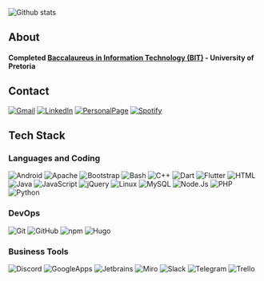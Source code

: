 ![Github stats](https://github-readme-stats.vercel.app/api?username=bitBadger8&theme=bear&show_icons=true&count_private=true)
<!-- img src="https://github.com/bitBadger8/bitBadger8.github.io/blob/main/assets/assets/images/mini-me-wave-cropped.gif?raw=true" alt="mini-me" height="210"/> -->

<!-- <img src="https://media.giphy.com/media/U44oEFAkQevhcFfc2v/giphy.gif" alt="can" height="180"/> -->



## About

#### Completed <a href="https://www.up.ac.za/school-of-information-technology/article/34748/bit" target="_blank">Baccalaureus in Information Technology (BIT)</a> - University of Pretoria

## Contact

<p><a href="mailto:kevindupreez8@gmail.com?subject=Connection from Github Profile" target="_blank"><img alt="Gmail" src="https://img.shields.io/badge/Email-%2312100E.svg?&style=for-the-badge&logo=Gmail" /></a> <a href="https://www.linkedin.com/in/kevindupreez8" target="_blank"><img alt="LinkedIn" src="https://img.shields.io/badge/linkedin-%2312100E.svg?&style=for-the-badge&logo=linkedin" /></a> <a href="https://bitbadger8.github.io/" target="_blank"><img alt="PersonalPage" src="https://img.shields.io/badge/Personal Page-%2312100E.svg?&style=for-the-badge&logo=linux&logoColor=cyan" /></a>
</a> <a href="https://open.spotify.com/user/abdq6yczjd00edwngk0a91d6y?si=49e0d0c3eb2641a9" target="_blank"><img alt="Spotify" src="https://img.shields.io/badge/Spotify-%2312100E.svg?&style=for-the-badge&logo=spotify" /></a>
</p>




## Tech Stack

### Languages and Coding

<p>
<img alt="Android" src="https://img.shields.io/badge/Android-%2312100E.svg?&style=for-the-badge&logo=Android" /> <img alt="Apache" src="https://img.shields.io/badge/Apache-%2312100E.svg?&style=for-the-badge&logo=Apache" /> <img alt="Bootstrap" src="https://img.shields.io/badge/Bootstrap-%2312100E.svg?&style=for-the-badge&logo=Bootstrap" /> <img alt="Bash" src="https://img.shields.io/badge/Bash-%2312100E.svg?&style=for-the-badge&logo=GNUBash" /> <img alt="C++" src="https://img.shields.io/badge/C++-%2312100E.svg?&style=for-the-badge&logo=Cplusplus" /> <img alt="Dart" src="https://img.shields.io/badge/Dart-%2312100E.svg?&style=for-the-badge&logo=Dart" /> <img alt="Flutter" src="https://img.shields.io/badge/Flutter-%2312100E.svg?&style=for-the-badge&logo=flutter" /> <img alt="HTML" src="https://img.shields.io/badge/HTML-%2312100E.svg?&style=for-the-badge&logo=HTML5" /> <img alt="Java" src="https://img.shields.io/badge/Java-%2312100E.svg?&style=for-the-badge&logo=Java" /> <img alt="JavaScript" src="https://img.shields.io/badge/JavaScript-%2312100E.svg?&style=for-the-badge&logo=JavaScript" /> 
<img alt="jQuery" src="https://img.shields.io/badge/jQuery-%2312100E.svg?&style=for-the-badge&logo=jQuery" /> 
<img alt="Linux" src="https://img.shields.io/badge/Linux-%2312100E.svg?&style=for-the-badge&logo=Linux" /> 
<img alt="MySQL" src="https://img.shields.io/badge/MySQL-%2312100E.svg?&style=for-the-badge&logo=MySQL" /> 
<img alt="Node.Js" src="https://img.shields.io/badge/Node.Js-%2312100E.svg?&style=for-the-badge&logo=node.js" /> 
<img alt="PHP" src="https://img.shields.io/badge/PHP-%2312100E.svg?&style=for-the-badge&logo=PHP" /> 
<img alt="Python" src="https://img.shields.io/badge/Python-%2312100E.svg?&style=for-the-badge&logo=Python" /></p>

### DevOps

<p>
<img alt="Git" src= "https://img.shields.io/badge/Git-%2312100E.svg?&style=for-the-badge&logo=Git" /> <img alt="GitHub" src= "https://img.shields.io/badge/GitHub-%2312100E.svg?&style=for-the-badge&logo=GitHub" /> <img alt="npm" src= "https://img.shields.io/badge/npm-%2312100E.svg?&style=for-the-badge&logo=npm" /> <img alt="Hugo" src= "https://img.shields.io/badge/Hugo-%2312100E.svg?&style=for-the-badge&logo=Hugo" /></p>

### Business Tools

<p>
<img alt="Discord" src = "https://img.shields.io/badge/Discord-%2312100E.svg?&style=for-the-badge&logo=Discord" /> <img alt="GoogleApps" src = "https://img.shields.io/badge/GoogleApps-%2312100E.svg?&style=for-the-badge&logo=Google" /> <img alt="Jetbrains" src = "https://img.shields.io/badge/Jetbrains-%2312100E.svg?&style=for-the-badge&logo=Jetbrains" /> <img alt="Miro" src = "https://img.shields.io/badge/Miro-%2312100E.svg?&style=for-the-badge&logo=Miro" /> <img alt="Slack" src = "https://img.shields.io/badge/Slack-%2312100E.svg?&style=for-the-badge&logo=Slack" /> <img alt="Telegram" src = "https://img.shields.io/badge/Telegram-%2312100E.svg?&style=for-the-badge&logo=Telegram" /> <img alt="Trello" src = "https://img.shields.io/badge/Trello-%2312100E.svg?&style=for-the-badge&logo=Trello" /></p>
